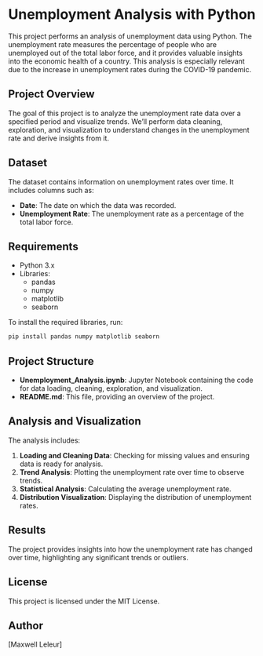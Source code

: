 # Unemployment Analysis with Python

This project performs an analysis of unemployment data using Python. The unemployment rate measures the percentage of people who are unemployed out of the total labor force, and it provides valuable insights into the economic health of a country. This analysis is especially relevant due to the increase in unemployment rates during the COVID-19 pandemic.

## Project Overview

The goal of this project is to analyze the unemployment rate data over a specified period and visualize trends. We’ll perform data cleaning, exploration, and visualization to understand changes in the unemployment rate and derive insights from it.

## Dataset

The dataset contains information on unemployment rates over time. It includes columns such as:

- **Date**: The date on which the data was recorded.
- **Unemployment Rate**: The unemployment rate as a percentage of the total labor force.

## Requirements

- Python 3.x
- Libraries:
  - pandas
  - numpy
  - matplotlib
  - seaborn

To install the required libraries, run:
```bash
pip install pandas numpy matplotlib seaborn
```

## Project Structure

- **Unemployment_Analysis.ipynb**: Jupyter Notebook containing the code for data loading, cleaning, exploration, and visualization.
- **README.md**: This file, providing an overview of the project.

## Analysis and Visualization

The analysis includes:

1. **Loading and Cleaning Data**: Checking for missing values and ensuring data is ready for analysis.
2. **Trend Analysis**: Plotting the unemployment rate over time to observe trends.
3. **Statistical Analysis**: Calculating the average unemployment rate.
4. **Distribution Visualization**: Displaying the distribution of unemployment rates.

## Results

The project provides insights into how the unemployment rate has changed over time, highlighting any significant trends or outliers.

## License

This project is licensed under the MIT License.

## Author

[Maxwell Leleur]
